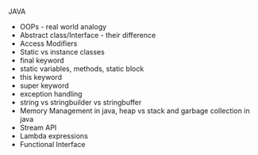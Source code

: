 JAVA
- OOPs - real world analogy
- Abstract class/Interface - their difference
- Access Modifiers
- Static vs instance classes
- final keyword
- static variables, methods, static block
- this keyword
- super keyword
- exception handling
- string vs stringbuilder vs stringbuffer
- Memory Management in java, heap vs stack and garbage collection in java
- Stream API
- Lambda expressions
- Functional Interface